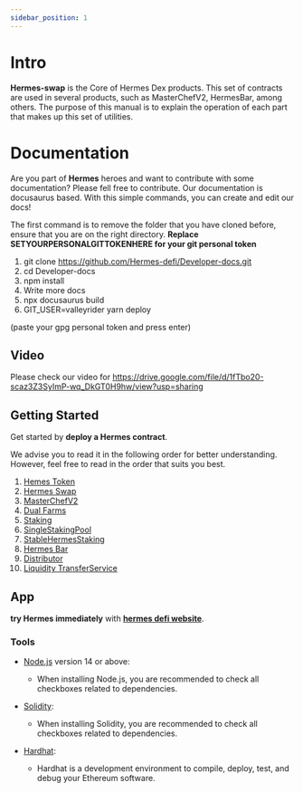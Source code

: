 ```yaml
---
sidebar_position: 1
---
```


# Intro

**Hermes-swap** is the Core of Hermes Dex products. This set of contracts are used in several products, such as MasterChefV2, HermesBar, among others. 
The purpose of this manual is to explain the operation of each part that makes up this set of utilities.

# Documentation

Are you part of **Hermes** heroes and want to contribute with some documentation? Please fell free to contribute. Our documentation is docusaurus based. With this simple commands, you can create and edit our docs!

The first command is to remove the folder that you have cloned before, ensure that you are on the right directory. **Replace SETYOURPERSONALGITTOKENHERE for your git personal token**

1. git clone https://github.com/Hermes-defi/Developer-docs.git
2. cd Developer-docs
3. npm install
4. Write more docs
5. npx docusaurus build
6. GIT_USER=valleyrider yarn deploy

(paste your gpg personal token and press enter) 

## Video


Please check our video for https://drive.google.com/file/d/1fTbo20-scaz3Z3SyImP-wq_DkGT0H9hw/view?usp=sharing


## Getting Started

Get started by **deploy a Hermes contract**.

We advise you to read it in the following order for better understanding. However, feel free to read in the order that suits you best.

1. [Hemes Token](https://hermes-defi.github.io/Developer-docs/docs/Hermes%20Token)
2. [Hermes Swap](https://hermes-defi.github.io/Developer-docs/docs/Hermes%20Swap)
3. [MasterChefV2](https://hermes-defi.github.io/Developer-docs/docs/MasterChefHermesV2)
4. [Dual Farms](https://hermes-defi.github.io/Developer-docs/docs/Dual%20Farms)
5. [Staking](https://hermes-defi.github.io/Developer-docs/docs/Staking)
6. [SingleStakingPool](https://hermes-defi.github.io/Developer-docs/docs/SingleStakingPool)
8. [StableHermesStaking](https://hermes-defi.github.io/Developer-docs/docs/StableHermesStaking)
9. [Hermes Bar](https://hermes-defi.github.io/Developer-docs/docs/Hermes%20Bar)
10. [Distributor](https://hermes-defi.github.io/Developer-docs/docs/Distributor)
11. [Liquidity TransferService](https://hermes-defi.github.io/Developer-docs/docs/Liquidity%20Transfer)

## App

**try Hermes immediately** with **[hermes defi website](https://www.hermesdefi.io/)**.


### Tools

- [Node.js](https://nodejs.org/en/download/) version 14 or above:
  - When installing Node.js, you are recommended to check all checkboxes related to dependencies.

- [Solidity](https://docs.soliditylang.org/en/v0.8.13/installing-solidity.html):
  - When installing Solidity, you are recommended to check all checkboxes related to dependencies.

- [Hardhat](https://hardhat.org/getting-started/):
  - Hardhat is a development environment to compile, deploy, test, and debug your Ethereum software.

